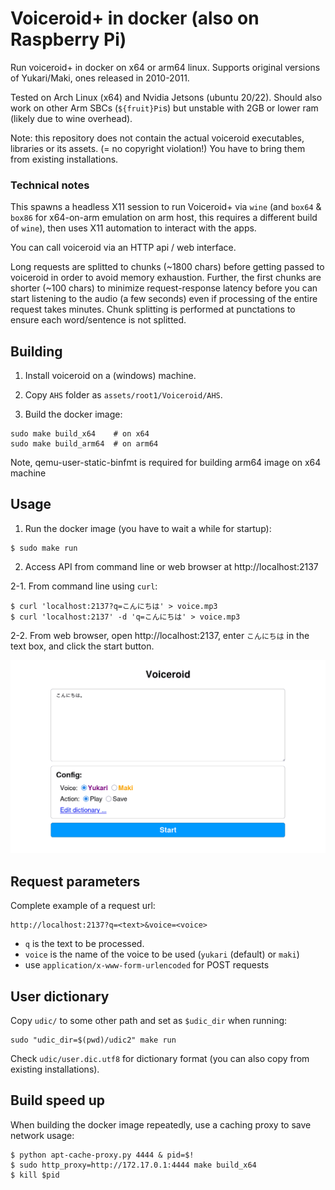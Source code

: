 # Voiceroid+ in docker (also on Raspberry Pi)

Run voiceroid+ in docker on x64 or arm64 linux.
Supports original versions of Yukari/Maki, ones released in 2010-2011.

Tested on Arch Linux (x64) and Nvidia Jetsons (ubuntu 20/22).  Should also work on other Arm SBCs (`${fruit}Pi`s) but unstable with 2GB or lower ram (likely due to wine overhead).

Note: this repository does not contain the actual voiceroid executables, libraries or its assets. (= no copyright violation!) You have to bring them from existing installations.

### Technical notes

This spawns a headless X11 session to run Voiceroid+ via `wine` (and `box64` & `box86` for x64-on-arm emulation on arm host, this requires a different build of `wine`), then uses X11 automation to interact with the apps.

You can call voiceroid via an HTTP api / web interface.

Long requests are splitted to chunks (\~1800 chars) before getting passed to voiceroid in order to avoid memory exhaustion. Further, the first chunks are shorter (\~100 chars) to minimize request-response latency before you can start listening to the audio (a few seconds) even if processing of the entire request takes minutes. Chunk splitting is performed at punctations to ensure each word/sentence is not splitted.


## Building

1. Install voiceroid on a (windows) machine.

2. Copy `AHS` folder as `assets/root1/Voiceroid/AHS`.

3. Build the docker image:
```
sudo make build_x64    # on x64
sudo make build_arm64  # on arm64
```

Note, qemu-user-static-binfmt is required for building arm64 image on x64 machine


## Usage

1. Run the docker image (you have to wait a while for startup):
```
$ sudo make run
```

2. Access API from command line or web browser at http://localhost:2137

2-1. From command line using `curl`:
```
$ curl 'localhost:2137?q=こんにちは' > voice.mp3
$ curl 'localhost:2137' -d 'q=こんにちは' > voice.mp3
```

2-2. From web browser, open http://localhost:2137, enter `こんにちは` in the text box, and click the start button.

<img width="550" src="misc/screenshot.png">


## Request parameters

Complete example of a request url:

```
http://localhost:2137?q=<text>&voice=<voice>
```

- `q` is the text to be processed.
- `voice` is the name of the voice to be used (`yukari` (default) or `maki`)
- use `application/x-www-form-urlencoded` for POST requests


## User dictionary

Copy `udic/` to some other path and set as `$udic_dir` when running:

```
sudo "udic_dir=$(pwd)/udic2" make run
```

Check `udic/user.dic.utf8` for dictionary format (you can also copy from existing installations).


## Build speed up

When building the docker image repeatedly, use a caching proxy to save network usage:
```
$ python apt-cache-proxy.py 4444 & pid=$!
$ sudo http_proxy=http://172.17.0.1:4444 make build_x64
$ kill $pid
```
